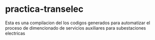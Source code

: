 # practica-transelec
Esta es una compilacion del los codigos generados para automatizar el proceso de dimencionado de servicios auxiliares para subestaciones electricas
